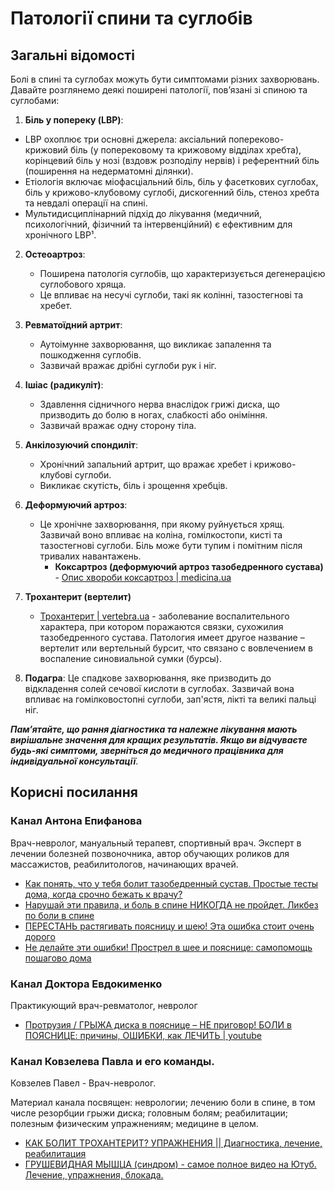 # Патології спини та суглобів

## Загальні відомості

Болі в спині та суглобах можуть бути симптомами різних захворювань. Давайте розглянемо деякі поширені патології, пов’язані зі спиною та суглобами:

1. **Біль у попереку (LBP)**:
 - LBP охоплює три основні джерела: аксіальний попереково-крижовий біль (у поперековому та крижовому відділах хребта), корінцевий біль у нозі (вздовж розподілу нервів) і референтний біль (поширення на недерматомні ділянки).
 - Етіологія включає міофасціальний біль, біль у фасеткових суглобах, біль у крижово-клубовому суглобі, дискогенний біль, стеноз хребта та невдалі операції на спині.
 - Мультидисциплінарний підхід до лікування (медичний, психологічний, фізичний та інтервенційний) є ефективним для хронічного LBP¹.

2. **Остеоартроз**:
    - Поширена патологія суглобів, що характеризується дегенерацією суглобового хряща.
    - Це впливає на несучі суглоби, такі як колінні, тазостегнові та хребет.

3. **Ревматоїдний артрит**:
    - Аутоімунне захворювання, що викликає запалення та пошкодження суглобів.
    - Зазвичай вражає дрібні суглоби рук і ніг.

4. **Ішіас (радикуліт)**:
    - Здавлення сідничного нерва внаслідок грижі диска, що призводить до болю в ногах, слабкості або оніміння.
    - Зазвичай вражає одну сторону тіла.

5. **Анкілозуючий спондиліт**:
    - Хронічний запальний артрит, що вражає хребет і крижово-клубові суглоби.
    - Викликає скутість, біль і зрощення хребців.

6. **Деформуючий артроз**:
    - Це хронічне захворювання, при якому руйнується хрящ. Зазвичай воно впливає на коліна, гомілкостопи, кисті та тазостегнові суглоби. Біль може бути тупим і помітним після тривалих навантажень.
        - **Коксартроз (деформуючий артроз тазобедренного сустава)** - [Опис хвороби коксартроз | medicina.ua](https://medicina.ua/diagnosdiseases/diseases/643/5515/)

7. **Трохантерит (вертелит)**
    - [Трохантерит | vertebra.ua](https://vertebra.ua/chto-myi-lechim/trohanterit.html) - заболевание воспалительного характера, при котором поражаются связки, сухожилия тазобедренного сустава. Патология имеет другое название – вертелит или вертельный бурсит, что связано с вовлечением в воспаление синовиальной сумки (бурсы).

8. **Подагра**: Це спадкове захворювання, яке призводить до відкладення солей сечової кислоти в суглобах. Зазвичай вона впливає на гомілковостопні суглоби, зап'ястя, лікті та великі пальці ніг. 

***Пам’ятайте, що рання діагностика та належне лікування мають вирішальне значення для кращих результатів. Якщо ви відчуваєте будь-які симптоми, зверніться до медичного працівника для індивідуальної консультації***.

## Корисні посилання

### Канал Антона Епифанова

Врач-невролог, мануальный терапевт, спортивный врач. Эксперт в лечении болезней позвоночника, автор обучающих роликов для массажистов, реабилитологов, начинающих врачей.

- [Как понять, что у тебя болит тазобедренный сустав. Простые тесты дома, когда срочно бежать к врачу?](https://www.youtube.com/watch?v=WVw4rLsqtXw)
- [Нарушай эти правила, и боль в спине НИКОГДА не пройдет. Ликбез по боли в спине](https://www.youtube.com/watch?v=8GsKy2rZDqk)
- [ПЕРЕСТАНЬ растягивать поясницу и шею! Эта ошибка стоит очень дорого](https://www.youtube.com/watch?v=gwlMuNquqrc)
- [Не делайте эти ошибки! Прострел в шее и пояснице: самопомощь пошагово дома](https://www.youtube.com/watch?v=h8_1MqQfEqw)

### Канал Доктора Евдокименко

Практикующий врач-ревматолог, невролог

- [Протрузия / ГРЫЖА диска в пояснице – НЕ приговор! БОЛИ в ПОЯСНИЦЕ: причины, ОШИБКИ, как ЛЕЧИТЬ | youtube](https://www.youtube.com/watch?v=0_xya3Sxj-k)

### Канал Ковзелева Павла и его команды. 

Ковзелев Павел - Врач-невролог. 

Материал канала посвящен: неврологии; лечению боли в спине, в том числе резорбции грыжи диска; головным болям; реабилитации; полезным физическим упражнениям; медицине в целом.

- [КАК БОЛИТ ТРОХАНТЕРИТ? УПРАЖНЕНИЯ || Диагностика, лечение, реабилитация](https://www.youtube.com/watch?v=de4vCcZsL6U)
- [ГРУШЕВИДНАЯ МЫШЦА (синдром) - самое полное видео на Ютуб. Лечение, упражнения, блокада.](https://www.youtube.com/watch?v=pD3bPxCPVCI)
